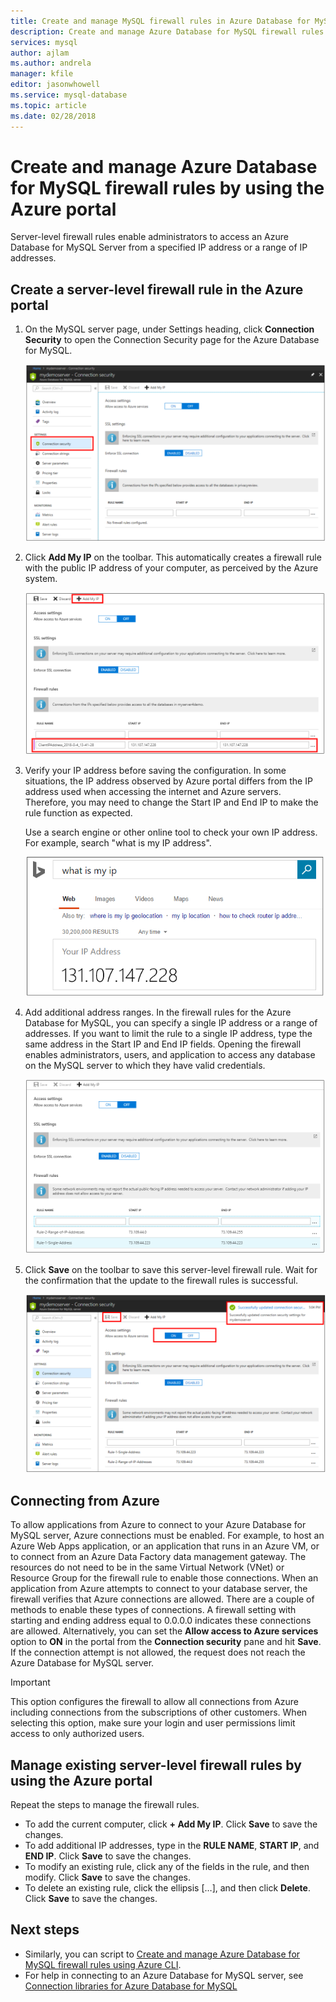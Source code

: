 ```yaml
---
title: Create and manage MySQL firewall rules in Azure Database for MySQL
description: Create and manage Azure Database for MySQL firewall rules using the Azure portal
services: mysql
author: ajlam
ms.author: andrela
manager: kfile
editor: jasonwhowell
ms.service: mysql-database
ms.topic: article
ms.date: 02/28/2018
---
```

# Create and manage Azure Database for MySQL firewall rules by using the Azure portal
Server-level firewall rules enable administrators to access an Azure Database for MySQL Server from a specified IP address or a range of IP addresses. 

## Create a server-level firewall rule in the Azure portal

1. On the MySQL server page, under Settings heading, click **Connection Security** to open the Connection Security page for the Azure Database for MySQL.

   ![Azure portal - click Connection security](./media/howto-manage-firewall-using-portal/1-connection-security.png)

2. Click **Add My IP** on the toolbar. This automatically creates a firewall rule with the public IP address of your computer, as perceived by the Azure system.

   ![Azure portal - click Add My IP](./media/howto-manage-firewall-using-portal/2-add-my-ip.png)

3. Verify your IP address before saving the configuration. In some situations, the IP address observed by Azure portal differs from the IP address used when accessing the internet and Azure servers. Therefore, you may need to change the Start IP and End IP to make the rule function as expected.

   Use a search engine or other online tool to check your own IP address. For example, search "what is my IP address". 

   ![Bing for What is my IP](./media/howto-manage-firewall-using-portal/3-what-is-my-ip.png)

4. Add additional address ranges. In the firewall rules for the Azure Database for MySQL, you can specify a single IP address or a range of addresses. If you want to limit the rule to a single IP address, type the same address in the Start IP and End IP fields. Opening the firewall enables administrators, users, and application to access any database on the MySQL server to which they have valid credentials.

   ![Azure portal - firewall rules ](./media/howto-manage-firewall-using-portal/4-specify-addresses.png)

5. Click **Save** on the toolbar to save this server-level firewall rule. Wait for the confirmation that the update to the firewall rules is  successful.

   ![Azure portal - click Save](./media/howto-manage-firewall-using-portal/5-save-firewall-rule.png)

## Connecting from Azure
To allow applications from Azure to connect to your Azure Database for MySQL server, Azure connections must be enabled. For example, to host an Azure Web Apps application, or an application that runs in an Azure VM, or to connect from an Azure Data Factory data management gateway. The resources do not need to be in the same Virtual Network (VNet) or Resource Group for the firewall rule to enable those connections. When an application from Azure attempts to connect to your database server, the firewall verifies that Azure connections are allowed. There are a couple of methods to enable these types of connections. A firewall setting with starting and ending address equal to 0.0.0.0 indicates these connections are allowed. Alternatively, you can set the **Allow access to Azure services** option to **ON** in the portal from the **Connection security** pane and hit **Save**. If the connection attempt is not allowed, the request does not reach the Azure Database for MySQL server.

> [!IMPORTANT]
> This option configures the firewall to allow all connections from Azure including connections from the subscriptions of other customers. When selecting this option, make sure your login and user permissions limit access to only authorized users.
> 

## Manage existing server-level firewall rules by using the Azure portal
Repeat the steps to manage the firewall rules.
* To add the current computer, click **+ Add My IP**. Click **Save** to save the changes.
* To add additional IP addresses, type in the **RULE NAME**, **START IP**, and **END IP**. Click **Save** to save the changes.
* To modify an existing rule, click any of the fields in the rule, and then modify. Click **Save** to save the changes.
* To delete an existing rule, click the ellipsis […], and then click **Delete**. Click **Save** to save the changes.


## Next steps
- Similarly, you can script to [Create and manage Azure Database for MySQL firewall rules using Azure CLI](howto-manage-firewall-using-cli.md).
- For help in connecting to an Azure Database for MySQL server, see [Connection libraries for Azure Database for MySQL](./concepts-connection-libraries.md)
